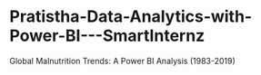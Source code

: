 # Pratistha-Data-Analytics-with-Power-BI---SmartInternz
Global Malnutrition Trends: A Power BI Analysis (1983-2019)
